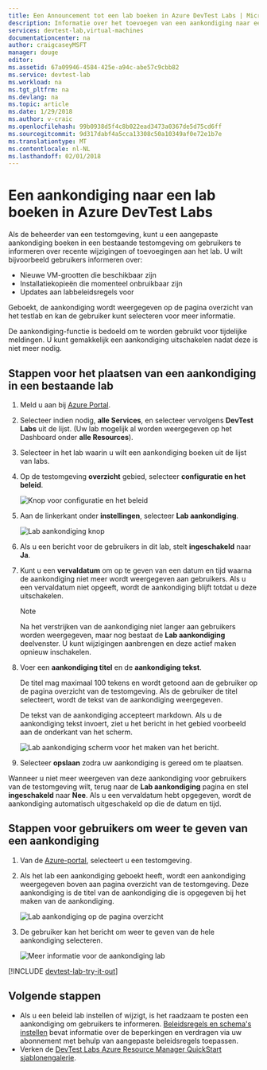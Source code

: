 ```yaml
---
title: Een Announcement tot een lab boeken in Azure DevTest Labs | Microsoft Docs
description: Informatie over het toevoegen van een aankondiging naar een testomgeving in Azure DevTest Labs
services: devtest-lab,virtual-machines
documentationcenter: na
author: craigcaseyMSFT
manager: douge
editor: 
ms.assetid: 67a09946-4584-425e-a94c-abe57c9cbb82
ms.service: devtest-lab
ms.workload: na
ms.tgt_pltfrm: na
ms.devlang: na
ms.topic: article
ms.date: 1/29/2018
ms.author: v-craic
ms.openlocfilehash: 99b0938d5f4c8b022ead3473a0367de5d75cd6ff
ms.sourcegitcommit: 9d317dabf4a5cca13308c50a10349af0e72e1b7e
ms.translationtype: MT
ms.contentlocale: nl-NL
ms.lasthandoff: 02/01/2018
---
```

# <a name="post-an-announcement-to-a-lab-in-azure-devtest-labs"></a>Een aankondiging naar een lab boeken in Azure DevTest Labs

Als de beheerder van een testomgeving, kunt u een aangepaste aankondiging boeken in een bestaande testomgeving om gebruikers te informeren over recente wijzigingen of toevoegingen aan het lab. U wilt bijvoorbeeld gebruikers informeren over:

- Nieuwe VM-grootten die beschikbaar zijn
- Installatiekopieën die momenteel onbruikbaar zijn
- Updates aan labbeleidsregels voor

Geboekt, de aankondiging wordt weergegeven op de pagina overzicht van het testlab en kan de gebruiker kunt selecteren voor meer informatie.

De aankondiging-functie is bedoeld om te worden gebruikt voor tijdelijke meldingen.  U kunt gemakkelijk een aankondiging uitschakelen nadat deze is niet meer nodig.

## <a name="steps-to-post-an-announcement-in-an-existing-lab"></a>Stappen voor het plaatsen van een aankondiging in een bestaande lab

1. Meld u aan bij [Azure Portal](http://go.microsoft.com/fwlink/p/?LinkID=525040).
1. Selecteer indien nodig, **alle Services**, en selecteer vervolgens **DevTest Labs** uit de lijst. (Uw lab mogelijk al worden weergegeven op het Dashboard onder **alle Resources**).
1. Selecteer in het lab waarin u wilt een aankondiging boeken uit de lijst van labs.  
1. Op de testomgeving **overzicht** gebied, selecteer **configuratie en het beleid**.  

    ![Knop voor configuratie en het beleid](./media/devtest-lab-announcements/devtestlab-config-and-policies.png)

1. Aan de linkerkant onder **instellingen**, selecteer **Lab aankondiging**.

    ![Lab aankondiging knop](./media/devtest-lab-announcements/devtestlab-announcements.png)

1. Als u een bericht voor de gebruikers in dit lab, stelt **ingeschakeld** naar **Ja**.

1. Kunt u een **vervaldatum** om op te geven van een datum en tijd waarna de aankondiging niet meer wordt weergegeven aan gebruikers. Als u een vervaldatum niet opgeeft, wordt de aankondiging blijft totdat u deze uitschakelen.

   > [!NOTE]
   > Na het verstrijken van de aankondiging niet langer aan gebruikers worden weergegeven, maar nog bestaat de **Lab aankondiging** deelvenster. U kunt wijzigingen aanbrengen en deze actief maken opnieuw inschakelen.
   >
   >

1. Voer een **aankondiging titel** en de **aankondiging tekst**.

   De titel mag maximaal 100 tekens en wordt getoond aan de gebruiker op de pagina overzicht van de testomgeving. Als de gebruiker de titel selecteert, wordt de tekst van de aankondiging weergegeven.

   De tekst van de aankondiging accepteert markdown. Als u de aankondiging tekst invoert, ziet u het bericht in het gebied voorbeeld aan de onderkant van het scherm.

    ![Lab aankondiging scherm voor het maken van het bericht.](./media/devtest-lab-announcements/devtestlab-post-announcement.png)


1. Selecteer **opslaan** zodra uw aankondiging is gereed om te plaatsen.

Wanneer u niet meer weergeven van deze aankondiging voor gebruikers van de testomgeving wilt, terug naar de **Lab aankondiging** pagina en stel **ingeschakeld** naar **Nee**. Als u een vervaldatum hebt opgegeven, wordt de aankondiging automatisch uitgeschakeld op die de datum en tijd.

## <a name="steps-for-users-to-view-an-announcement"></a>Stappen voor gebruikers om weer te geven van een aankondiging

1. Van de [Azure-portal](http://go.microsoft.com/fwlink/p/?LinkID=525040), selecteert u een testomgeving.

1. Als het lab een aankondiging geboekt heeft, wordt een aankondiging weergegeven boven aan pagina overzicht van de testomgeving. Deze aankondiging is de titel van de aankondiging die is opgegeven bij het maken van de aankondiging.

    ![Lab aankondiging op de pagina overzicht](./media/devtest-lab-announcements/devtestlab-user-announcement.png)

1. De gebruiker kan het bericht om weer te geven van de hele aankondiging selecteren.

    ![Meer informatie voor de aankondiging lab](./media/devtest-lab-announcements/devtestlab-user-announcement-text.png)

[!INCLUDE [devtest-lab-try-it-out](../../includes/devtest-lab-try-it-out.md)]

## <a name="next-steps"></a>Volgende stappen
* Als u een beleid lab instellen of wijzigt, is het raadzaam te posten een aankondiging om gebruikers te informeren. [Beleidsregels en schema's instellen](devtest-lab-set-lab-policy.md) bevat informatie over de beperkingen en verdragen via uw abonnement met behulp van aangepaste beleidsregels toepassen.
* Verken de [DevTest Labs Azure Resource Manager QuickStart sjablonengalerie](https://github.com/Azure/azure-devtestlab/tree/master/Samples).

